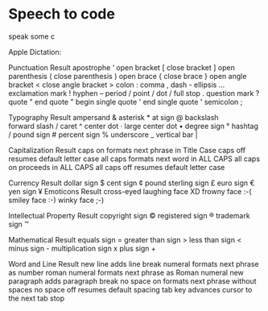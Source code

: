 # Speech to code

speak some c

Apple Dictation:

Punctuation 	Result
apostrophe 	‘
open bracket 	[
close bracket 	]
open parenthesis 	(
close parenthesis 	)
open brace 	{
close brace 	}
open angle bracket 	<
close angle bracket 	>
colon 	:
comma 	,
dash 	-
ellipsis 	…
exclamation mark 	!
hyphen 	–
period / point / dot / full stop 	.
question mark 	?
quote 	"
end quote 	"
begin single quote 	'
end single quote 	'
semicolon 	;


Typography 	Result
ampersand 	&
asterisk 	*
at sign 	@
backslash 	\
forward slash 	/
caret 	^
center dot 	·
large center dot 	•
degree sign 	°
hashtag / pound sign 	#
percent sign 	%
underscore 	_
vertical bar 	|


Capitalization 	Result
caps on 	formats next phrase in Title Case
caps off 	resumes default letter case
all caps 	formats next word in ALL CAPS
all caps on 	proceeds in ALL CAPS
all caps off 	resumes default letter case


Currency 	Result
dollar sign 	$
cent sign 	¢
pound sterling sign 	£
euro sign 	€
yen sign 	¥
Emoticons 	Result
cross-eyed laughing face 	XD
frowny face 	:-(
smiley face 	:-)
winky face 	;-)


Intellectual Property 	Result
copyright sign 	©
registered sign 	®
trademark sign 	™


Mathematical 	Result
equals sign 	=
greater than sign 	>
less than sign 	<
minus sign 	-
multiplication sign 	x
plus sign 	+


Word and Line 	Result
new line 	adds line break
numeral 	formats next phrase as number
roman numeral 	formats next phrase as Roman numeral
new paragraph 	adds paragraph break
no space on 	formats next phrase without spaces
no space off 	resumes default spacing
tab key 	advances cursor to the next tab stop
